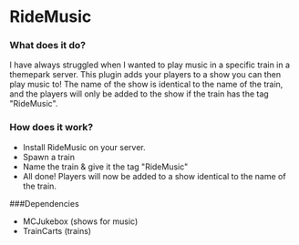 # RideMusic

### What does it do?
I have always struggled when I wanted to play music in a specific train in a themepark server. This plugin adds your players to a show you can then play music to!
The name of the show is identical to the name of the train, and the players will only be added to the show if the train has the tag "RideMusic".

### How does it work?
- Install RideMusic on your server.
- Spawn a train
- Name the train & give it the tag "RideMusic"
- All done! Players will now be added to a show identical to the name of the train.

###Dependencies
- MCJukebox (shows for music)
- TrainCarts (trains)